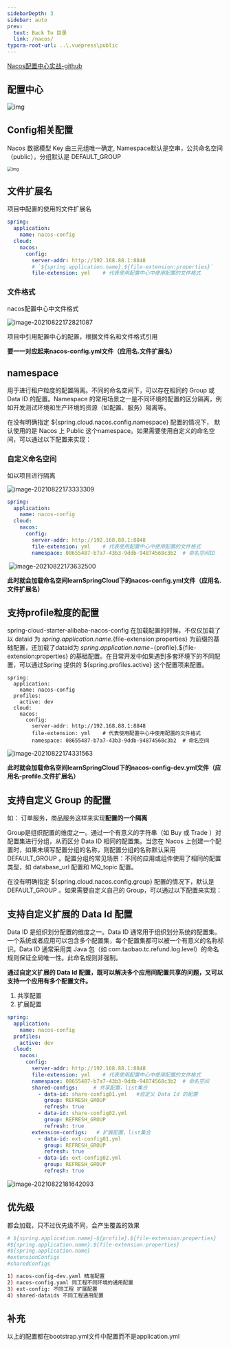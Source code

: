 ```yaml
---
sidebarDepth: 3
sidebar: auto
prev:
  text: Back To 目录
  link: /nacos/
typora-root-url: ..\.vuepress\public
---
```


[Nacos配置中心实战-github](https://github.com/Q10Viking/springcloudalibaba/tree/main/05-learn-spring-cloud-alibaba)

## 配置中心

![img](/images/nacos/12925.png)





##  **Config相关配置**

Nacos 数据模型 Key 由三元组唯一确定, Namespace默认是空串，公共命名空间（public），分组默认是 DEFAULT_GROUP

<img src="/images/nacos/14992.png" alt="img" style="zoom:67%;" />

## 文件扩展名

项目中配置的使用的文件扩展名

```yaml
spring:
  application:
    name: nacos-config
  cloud:
    nacos:
      config:
        server-addr: http://192.168.88.1:8848
		# `${spring.application.name}.${file-extension:properties}`
        file-extension: yml    # 代表使用配置中心中使用配置的文件格式 
```

### 文件格式

nacos配置中心中文件格式

![image-20210822172821087](/images/nacos/image-20210822172821087.png)

项目中引用配置中心的配置，根据文件名和文件格式引用

**要一一对应起来nacos-config.yml文件（应用名.文件扩展名）**

## namespace

用于进行租户粒度的配置隔离。不同的命名空间下，可以存在相同的 Group 或 Data ID 的配置。Namespace 的常用场景之一是不同环境的配置的区分隔离，例如开发测试环境和生产环境的资源（如配置、服务）隔离等。

在没有明确指定 ${spring.cloud.nacos.config.namespace} 配置的情况下， 默认使用的是 Nacos 上 Public 这个namespace。如果需要使用自定义的命名空间，可以通过以下配置来实现：

### 自定义命名空间

如以项目进行隔离

![image-20210822173333309](/images/nacos/image-20210822173333309.png)



```yml
spring:
  application:
    name: nacos-config
  cloud:
    nacos:
      config:
        server-addr: http://192.168.88.1:8848
        file-extension: yml    # 代表使用配置中心中使用配置的文件格式
        namespace: 08655487-b7a7-43b3-9ddb-94874568c3b2  # 命名空间ID
```

​	![image-20210822173632500](/images/nacos/image-20210822173632500.png)

**此时就会加载命名空间learnSpringCloud下的nacos-config.yml文件（应用名.文件扩展名）**



## 支持profile粒度的配置

spring-cloud-starter-alibaba-nacos-config 在加载配置的时候，不仅仅加载了以 dataid 为 ${spring.application.name}.${file-extension:properties} 为前缀的基础配置，还加载了dataid为 ${spring.application.name}-${profile}.${file-extension:properties} 的基础配置。在日常开发中如果遇到多套环境下的不同配置，可以通过Spring 提供的 ${spring.profiles.active} 这个配置项来配置。

```
spring:
  application:
    name: nacos-config
  profiles:
    active: dev      
  cloud:
    nacos:
      config:
        server-addr: http://192.168.88.1:8848
        file-extension: yml    # 代表使用配置中心中使用配置的文件格式
        namespace: 08655487-b7a7-43b3-9ddb-94874568c3b2  # 命名空间
```

![image-20210822174331563](/images/nacos/image-20210822174331563.png)

**此时就会加载命名空间learnSpringCloud下的nacos-config-dev.yml文件（应用名-profile.文件扩展名）**

## 支持自定义 Group 的配置

如： 订单服务，商品服务这样来实现**配置的一个隔离**

Group是组织配置的维度之一。通过一个有意义的字符串（如 Buy 或 Trade ）对配置集进行分组，从而区分 Data ID 相同的配置集。当您在 Nacos 上创建一个配置时，如果未填写配置分组的名称，则配置分组的名称默认采用 DEFAULT_GROUP 。配置分组的常见场景：不同的应用或组件使用了相同的配置类型，如 database_url 配置和 MQ_topic 配置。

在没有明确指定 ${spring.cloud.nacos.config.group} 配置的情况下，默认是DEFAULT_GROUP 。如果需要自定义自己的 Group，可以通过以下配置来实现：



## 支持自定义扩展的 Data Id 配置

Data ID  是组织划分配置的维度之一。Data ID 通常用于组织划分系统的配置集。一个系统或者应用可以包含多个配置集，每个配置集都可以被一个有意义的名称标识。Data ID 通常采用类 Java 包（如 com.taobao.tc.refund.log.level）的命名规则保证全局唯一性。此命名规则非强制。

**通过自定义扩展的 Data Id 配置，既可以解决多个应用间配置共享的问题，又可以支持一个应用有多个配置文件。**

1. 共享配置
2. 扩展配置

```yml
spring:
  application:
    name: nacos-config
  profiles:
    active: dev
  cloud:
    nacos:
      config:
        server-addr: http://192.168.88.1:8848
        file-extension: yml    # 代表使用配置中心中使用配置的文件格式
        namespace: 08655487-b7a7-43b3-9ddb-94874568c3b2  # 命名空间
        shared-configs:     # 共享配置，list集合
          - data-id: share-config01.yml   #自定义 Data Id 的配置
            group: REFRESH_GROUP
            refresh: true
          - data-id: share-config02.yml
            group: REFRESH_GROUP
            refresh: true
        extension-configs:   # 扩展配置，list集合
          - data-id: ext-config01.yml
            group: REFRESH_GROUP
            refresh: true
          - data-id: ext-config02.yml
            group: REFRESH_GROUP
            refresh: true
```

![image-20210822181642093](/images/nacos/image-20210822181642093.png)

## 优先级

都会加载，只不过优先级不同，会产生覆盖的效果

```sh
# ${spring.application.name}-${profile}.${file-extension:properties}
#${spring.application.name}.${file-extension:properties}
#${spring.application.name}
#extensionConfigs
#sharedConfigs 

1) nacos-config-dev.yaml 精准配置
2) nacos-config.yaml 同工程不同环境的通用配置
3) ext-config: 不同工程 扩展配置
4) shared-dataids 不同工程通用配置
```



## 补充

以上的配置都在bootstrap.yml文件中配置而不是application.yml